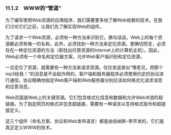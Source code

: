    

### 11.1.2　WWW的“管道”

为了编写使用Web资源的应用程序，我们需要更多地了解Web依赖的技术。在我们讨论它们之前，让我们先了解实现Web的组件。

为了请求一个Web资源，必须有一种方法来识别它。换句话说，Web上的每个资源都必须有唯一的名称。此外，必须找到一种方法来定位资源。更确切而言，必须存在一种定位资源的方法（即找出托管资源的Internet上的计算机主机）。因此，Web必须有一个命名和定位器方案，允许Web客户端识别和定位资源。

一旦定位了资源，就需要有一种方法来请求资源。仅仅发送类似“嘿老兄，把那个mp3给我！”的消息是不会起作用的。客户端和服务器程序必须使用约定的协议进行通信，协议精确地指定Web客户端和Web服务器分别应该如何格式化请求消息和应答消息。

Web页面是Web上的关键资源。它们包含格式化信息和数据和允许Web冲浪的超链接。为了指定网页的格式并包含超链接，需要有一种语言以支持格式指令和超链接定义。

这三个组件（命名方案、协议和Web发布语言）都是由伯纳斯–李开发的，它们是真正定义WWW的技术。